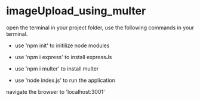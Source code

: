 # imageUpload_using_multer

open the terminal in your project folder,
use the following commands in your terminal.

- use 'npm init' to initilize node modules

* use 'npm i express' to install expressJs

- use 'npm i multer' to install multer

* use 'node index.js' to run the application

navigate the browser to 'localhost:3001'

